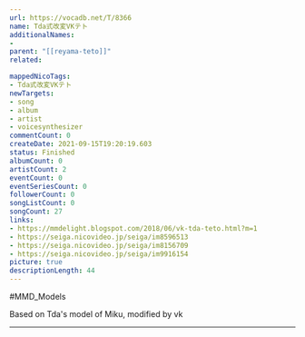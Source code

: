 ```yaml
---
url: https://vocadb.net/T/8366
name: Tda式改変VKテト
additionalNames: 
- 
parent: "[[reyama-teto]]"
related:

mappedNicoTags:
- Tda式改変VKテト
newTargets:
- song
- album
- artist
- voicesynthesizer
commentCount: 0
createDate: 2021-09-15T19:20:19.603
status: Finished
albumCount: 0
artistCount: 2
eventCount: 0
eventSeriesCount: 0
followerCount: 0
songListCount: 0
songCount: 27
links: 
- https://mmdelight.blogspot.com/2018/06/vk-tda-teto.html?m=1
- https://seiga.nicovideo.jp/seiga/im8596513
- https://seiga.nicovideo.jp/seiga/im8156709
- https://seiga.nicovideo.jp/seiga/im9916154
picture: true
descriptionLength: 44
---
```


#MMD_Models

Based on Tda's model of Miku, modified by vk

---

